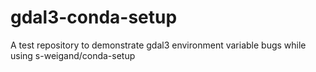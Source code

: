 # gdal3-conda-setup
A test repository to demonstrate gdal3 environment variable bugs while using s-weigand/conda-setup
